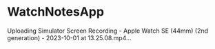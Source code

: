 # WatchNotesApp



Uploading Simulator Screen Recording - Apple Watch SE (44mm) (2nd generation) - 2023-10-01 at 13.25.08.mp4…

